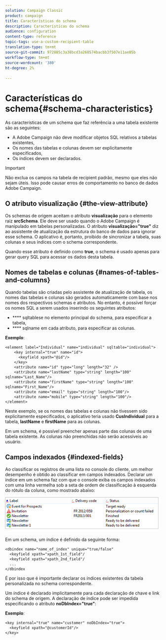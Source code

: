```yaml
---
solution: Campaign Classic
product: campaign
title: Características do schema
description: Características do schema
audience: configuration
content-type: reference
topic-tags: use-a-custom-recipient-table
translation-type: tm+mt
source-git-commit: 972885c3a38bcd3a260574bacbb3f507e11ae05b
workflow-type: tm+mt
source-wordcount: '380'
ht-degree: 2%

---
```



# Características do schema{#schema-characteristics}

As características de um schema que faz referência a uma tabela existente são as seguintes:

* A Adobe Campaign não deve modificar objetos SQL relativos a tabelas existentes,
* Os nomes das tabelas e colunas devem ser explicitamente especificados,
* Os índices devem ser declarados.

>[!IMPORTANT]
>
>Não exclua os campos na tabela de recipient padrão, mesmo que eles não sejam úteis. Isso pode causar erros de comportamento no banco de dados Adobe Campaign.

## O atributo visualização {#the-view-attribute}

Os schemas de origem aceitam o atributo **visualização** para o elemento raiz **srcSchema**. Ele deve ser usado quando o Adobe Campaign é manipulado em tabelas personalizadas. O atributo **visualização=&quot;true&quot;** diz ao assistente de atualização da estrutura do banco de dados para ignorar esse schema. O aplicativo é, portanto, proibido de sincronizar a tabela, suas colunas e seus índices com o schema correspondente.

Quando esse atributo é definido como **true**, o schema é usado apenas para gerar query SQL para acessar os dados desta tabela.

## Nomes de tabelas e colunas {#names-of-tables-and-columns}

Quando tabelas são criadas pelo assistente de atualização de tabela, os nomes das tabelas e colunas são gerados automaticamente com base nos nomes dos respectivos schemas e atributos. No entanto, é possível forçar os nomes SQL a serem usados inserindo os seguintes atributos:

* **** sqltablese no elemento principal do schema, para especificar a tabela,
* **** sqlname em cada atributo, para especificar as colunas.

**Exemplo**:

```
<element label="Individual" name="individual" sqltable="individual">
    <key internal="true" name="id">
      <keyfield xpath="@id"/>
    </key> 
    <attribute name="id" type="long" length="32" />
    <attribute name="lastName" type="string" length="100" sqlname="Last_Name"/>
    <attribute name="firstName" type="string" length="100" sqlname="First_Name"/>
    <attribute name="email" type="string" length="100"/>
    <attribute name="mobile" type="string" length="100"/>
</element>
```

Neste exemplo, se os nomes das tabelas e colunas não tivessem sido explicitamente especificados, o aplicativo teria usado **CusIndividual** para a tabela, **lastName** e **firstName** para as colunas.

Em um schema, é possível preencher apenas parte das colunas de uma tabela existente. As colunas não preenchidas não serão acessíveis ao usuário.

## Campos indexados {#indexed-fields}

Ao classificar os registros de uma lista no console do cliente, um melhor desempenho é obtido ao classificar em campos indexados. Declarar um índice em um schema faz com que o console exiba os campos indexados com uma linha vermelha sob a seta de ordem de classificação à esquerda do rótulo da coluna, como mostrado abaixo:

![](assets/s_ncs_integration_mapping_index.png)

Em um schema, um índice é definido da seguinte forma:

```
<dbindex name="name_of_index" unique="true/false"
  <keyfield xpath="xpath_1st_field"/
  <keyfield xpath="xpath_2nd_field"/
  ...
</dbindex
```

É por isso que é importante declarar os índices existentes da tabela personalizada no schema correspondente.

Um índice é declarado implicitamente para cada declaração de chave e link do schema de origem. A declaração de índice pode ser impedida especificando o atributo **noDbIndex=&quot;true&quot;**:

**Exemplo**:

```
<key internal="true" name="customer" noDbIndex="true">
  <keyfield xpath="@customerId"/>
</key>
```

